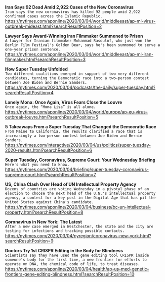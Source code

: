**Iran Says 92 Dead Amid 2,922 Cases of the New Coronavirus**\
`Iran says the new coronavirus has killed 92 people amid 2,922 confirmed cases across the Islamic Republic. `\
https://nytimes.com/aponline/2020/03/04/world/middleeast/ap-ml-virus-outbreak-mideast.html?searchResultPosition=2

**Lawyer Says Award-Winning Iran Filmmaker Summoned to Prison**\
`A lawyer for Iranian filmmaker Mohammad Rasoulof, who just won the Berlin Film Festival's Golden Bear, says he's been summoned to serve a one-year prison sentence.`\
https://nytimes.com/aponline/2020/03/04/world/middleeast/ap-ml-iran-filmmaker.html?searchResultPosition=3

**How Super Tuesday Unfolded**\
`Two different coalitions emerged in support of two very different candidates, turning the Democratic race into a two-person contest between Joe Biden and Bernie Sanders.`\
https://nytimes.com/2020/03/04/podcasts/the-daily/super-tuesday.html?searchResultPosition=4

**Lonely Mona: Once Again, Virus Fears Close the Louvre**\
`Once again, the “Mona Lisa” is all alone.`\
https://nytimes.com/aponline/2020/03/04/world/europe/ap-eu-virus-outbreak-louvre.html?searchResultPosition=5

**5 Takeaways From a Super Tuesday That Changed the Democratic Race**\
`From Maine to California, the results clarified a race that is increasingly a two-person contest between Joe Biden and Bernie Sanders.`\
https://nytimes.com/interactive/2020/03/04/us/politics/super-tuesday-2020-results.html?searchResultPosition=6

**Super Tuesday, Coronavirus, Supreme Court: Your Wednesday Briefing**\
`Here's what you need to know.`\
https://nytimes.com/2020/03/04/briefing/super-tuesday-coronavirus-supreme-court.html?searchResultPosition=7

**US, China Clash Over Head of UN Intellectual Property Agency**\
`Dozens of countries are voting Wednesday in a pivotal phase of an election to choose the next head of the U.N.'s intellectual property agency, a contest for a key post in the Digital Age that has pit the United States against China's candidate.`\
https://nytimes.com/aponline/2020/03/04/business/bc-un-intellectual-property.html?searchResultPosition=8

**Coronavirus in New York: The Latest**\
`After a new case emerged in Westchester, the state and the city are testing for infections and tracking possible contacts.`\
https://nytimes.com/2020/03/04/nyregion/coronavirus-new-york.html?searchResultPosition=9

**Doctors Try 1st CRISPR Editing in the Body for Blindness**\
`Scientists say they have used the gene editing tool CRISPR inside someone's body for the first time, a new frontier for efforts to operate on DNA, the chemical code of life, to treat diseases.`\
https://nytimes.com/aponline/2020/03/04/health/ap-us-med-genetic-frontiers-gene-editing-blindness.html?searchResultPosition=10

